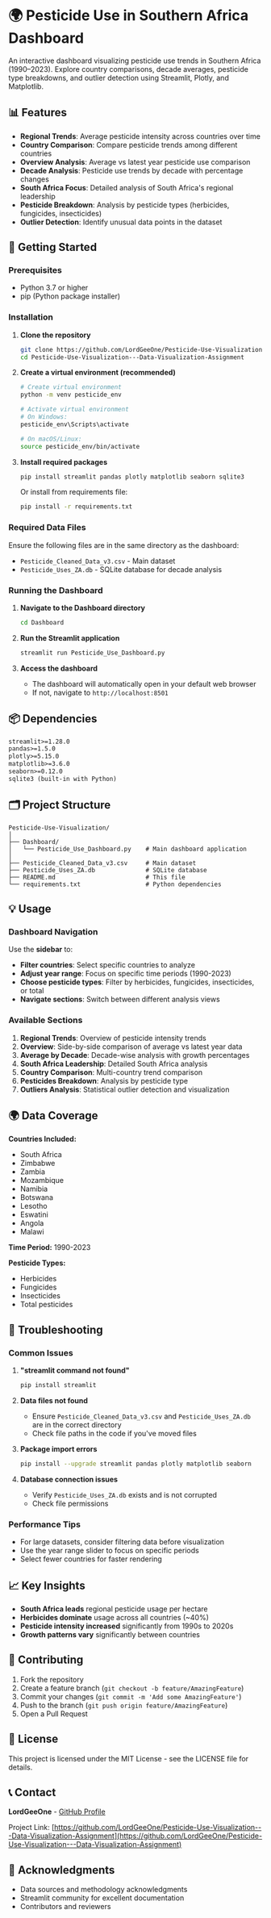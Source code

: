 # 🌍 Pesticide Use in Southern Africa Dashboard

An interactive dashboard visualizing pesticide use trends in Southern Africa (1990–2023). Explore country comparisons, decade averages, pesticide type breakdowns, and outlier detection using Streamlit, Plotly, and Matplotlib.

## 📊 Features

- **Regional Trends**: Average pesticide intensity across countries over time
- **Country Comparison**: Compare pesticide trends among different countries
- **Overview Analysis**: Average vs latest year pesticide use comparison
- **Decade Analysis**: Pesticide use trends by decade with percentage changes
- **South Africa Focus**: Detailed analysis of South Africa's regional leadership
- **Pesticide Breakdown**: Analysis by pesticide types (herbicides, fungicides, insecticides)
- **Outlier Detection**: Identify unusual data points in the dataset

## 🚀 Getting Started

### Prerequisites

- Python 3.7 or higher
- pip (Python package installer)

### Installation

1. **Clone the repository**
   ```bash
   git clone https://github.com/LordGeeOne/Pesticide-Use-Visualization---Data-Visualization-Assignment.git
   cd Pesticide-Use-Visualization---Data-Visualization-Assignment
   ```

2. **Create a virtual environment (recommended)**
   ```bash
   # Create virtual environment
   python -m venv pesticide_env
   
   # Activate virtual environment
   # On Windows:
   pesticide_env\Scripts\activate
   
   # On macOS/Linux:
   source pesticide_env/bin/activate
   ```

3. **Install required packages**
   ```bash
   pip install streamlit pandas plotly matplotlib seaborn sqlite3
   ```

   Or install from requirements file:
   ```bash
   pip install -r requirements.txt
   ```

### Required Data Files

Ensure the following files are in the same directory as the dashboard:
- `Pesticide_Cleaned_Data_v3.csv` - Main dataset
- `Pesticide_Uses_ZA.db` - SQLite database for decade analysis

### Running the Dashboard

1. **Navigate to the Dashboard directory**
   ```bash
   cd Dashboard
   ```

2. **Run the Streamlit application**
   ```bash
   streamlit run Pesticide_Use_Dashboard.py
   ```

3. **Access the dashboard**
   - The dashboard will automatically open in your default web browser
   - If not, navigate to `http://localhost:8501`

## 📦 Dependencies

```txt
streamlit>=1.28.0
pandas>=1.5.0
plotly>=5.15.0
matplotlib>=3.6.0
seaborn>=0.12.0
sqlite3 (built-in with Python)
```

## 🗂️ Project Structure

```
Pesticide-Use-Visualization/
│
├── Dashboard/
│   └── Pesticide_Use_Dashboard.py    # Main dashboard application
│
├── Pesticide_Cleaned_Data_v3.csv     # Main dataset
├── Pesticide_Uses_ZA.db              # SQLite database
├── README.md                         # This file
└── requirements.txt                  # Python dependencies
```

## 💡 Usage

### Dashboard Navigation

Use the **sidebar** to:
- **Filter countries**: Select specific countries to analyze
- **Adjust year range**: Focus on specific time periods (1990-2023)
- **Choose pesticide types**: Filter by herbicides, fungicides, insecticides, or total
- **Navigate sections**: Switch between different analysis views

### Available Sections

1. **Regional Trends**: Overview of pesticide intensity trends
2. **Overview**: Side-by-side comparison of average vs latest year data
3. **Average by Decade**: Decade-wise analysis with growth percentages
4. **South Africa Leadership**: Detailed South Africa analysis
5. **Country Comparison**: Multi-country trend comparison
6. **Pesticides Breakdown**: Analysis by pesticide type
7. **Outliers Analysis**: Statistical outlier detection and visualization

## 🌍 Data Coverage

**Countries Included:**
- South Africa
- Zimbabwe
- Zambia
- Mozambique
- Namibia
- Botswana
- Lesotho
- Eswatini
- Angola
- Malawi

**Time Period:** 1990-2023

**Pesticide Types:**
- Herbicides
- Fungicides
- Insecticides
- Total pesticides

## 🔧 Troubleshooting

### Common Issues

1. **"streamlit command not found"**
   ```bash
   pip install streamlit
   ```

2. **Data files not found**
   - Ensure `Pesticide_Cleaned_Data_v3.csv` and `Pesticide_Uses_ZA.db` are in the correct directory
   - Check file paths in the code if you've moved files

3. **Package import errors**
   ```bash
   pip install --upgrade streamlit pandas plotly matplotlib seaborn
   ```

4. **Database connection issues**
   - Verify `Pesticide_Uses_ZA.db` exists and is not corrupted
   - Check file permissions

### Performance Tips

- For large datasets, consider filtering data before visualization
- Use the year range slider to focus on specific periods
- Select fewer countries for faster rendering

## 📈 Key Insights

- **South Africa leads** regional pesticide usage per hectare
- **Herbicides dominate** usage across all countries (~40%)
- **Pesticide intensity increased** significantly from 1990s to 2020s
- **Growth patterns vary** significantly between countries

## 🤝 Contributing

1. Fork the repository
2. Create a feature branch (`git checkout -b feature/AmazingFeature`)
3. Commit your changes (`git commit -m 'Add some AmazingFeature'`)
4. Push to the branch (`git push origin feature/AmazingFeature`)
5. Open a Pull Request

## 📄 License

This project is licensed under the MIT License - see the LICENSE file for details.

## 📞 Contact

**LordGeeOne** - [GitHub Profile](https://github.com/LordGeeOne)

Project Link: [https://github.com/LordGeeOne/Pesticide-Use-Visualization---Data-Visualization-Assignment](https://github.com/LordGeeOne/Pesticide-Use-Visualization---Data-Visualization-Assignment)

## 🙏 Acknowledgments

- Data sources and methodology acknowledgments
- Streamlit community for excellent documentation
- Contributors and reviewers
